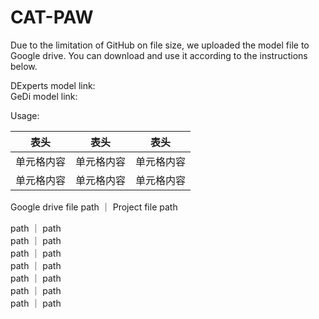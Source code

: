 # CAT-PAW

Due to the limitation of GitHub on file size, we uploaded the model file to Google drive. You can download and use it according to the instructions below.

DExperts model link:  
GeDi model link:  

Usage:  
  
表头  | 表头  | 表头
 ---- | ----- | ------  
 单元格内容  | 单元格内容 | 单元格内容 
 单元格内容  | 单元格内容 | 单元格内容   

Google drive file path  ｜ Project file path  
  
path  ｜ path  
path  ｜ path  
path  ｜ path  
path  ｜ path  
path  ｜ path  
path  ｜ path  
path  ｜ path  
